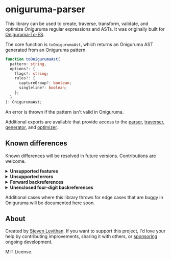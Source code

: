# oniguruma-parser

This library can be used to create, traverse, transform, validate, and optimize Oniguruma regular expressions and ASTs. It was originally built for [Oniguruma-To-ES](https://github.com/slevithan/oniguruma-to-es).

The core function is `toOnigurumaAst`, which returns an Oniguruma AST generated from an Oniguruma pattern.

```ts
function toOnigurumaAst(
  pattern: string,
  options?: {
    flags?: string;
    rules?: {
      captureGroup?: boolean;
      singleline?: boolean;
    };
  }
): OnigurumaAst;
```

An error is thrown if the pattern isn't valid in Oniguruma.

Additional exports are available that provide access to the [parser](https://github.com/slevithan/oniguruma-parser/tree/main/src/parser), [traverser](https://github.com/slevithan/oniguruma-parser/tree/main/src/traverser), [generator](https://github.com/slevithan/oniguruma-parser/tree/main/src/generator), and [optimizer](https://github.com/slevithan/oniguruma-parser/tree/main/src/optimizer).

## Known differences

Known differences will be resolved in future versions. Contributions are welcome.

<details>
  <summary><b>Unsupported features</b></summary>

The following rarely-used features throw errors since they aren't yet supported:

- Rarely-used character specifiers: Non-A-Za-z with `\cx`, `\C-x`; meta `\M-x`, `\M-\C-x`; bracketed octals `\o{…}`; octal UTF-8 encoded bytes (≥ `\200`).
- Code point sequences: `\x{H H …}`, `\o{O O …}`.
- Absent expressions `(?~|…|…)`, stoppers `(?~|…)`, and clearers `(?~|)`.
- Conditionals: `(?(…)…)`, etc.
- Callouts: `(?{…})`, `(*…)`, etc.
- Relative forward backreferences `\k<+N>` and backrefences with recursion level.
- Flags `y{g}`/`y{w}` (grapheme boundary modes); whole-pattern modifiers `C` (don't capture group), `I` (ignore-case is ASCII), `L` (find longest); flags `D`, `P`, `S`, `W` (digit/POSIX/space/word is ASCII) within mode modifiers.

Despite these gaps, more than 99.99% of real-world Oniguruma regexes are supported, based on a sample of ~55k regexes used in TextMate grammars (conditionals were used in three regexes, and other unsupported features weren't used at all).

Some of the Oniguruma features above are so exotic that they aren't used in *any* public code on GitHub.
</details>

<details>
  <summary><b>Unsupported errors</b></summary>

The following don't yet throw errors, but should:

- Special characters that are invalid in backreference names when referencing a valid group with that name.
  - Named backreferences have a more restricted set of allowed characters than named groups and subroutines.
- Subroutines used in ways that resemble infinite recursion.
  - Such subroutines error in Oniguruma, and do not result in infinite recursion.
</details>

<details>
  <summary><b>Forward backreferences</b></summary>

This library currently treats it as an error if numbered backreferences come before their referenced group.

- Most such placements are mistakes and can never match, due to Oniguruma's behavior for backreferences to nonparticipating groups.
- Erroring matches the behavior of named backreferences.
- For unenclosed backreferences, this affects only `\1`–`\9`. It's not a backreference in the first place if using `\10` or higher and not as many capturing groups are defined to the left (it's an octal or identity escape).

Additionally, this library doesn't yet support the `\k<+N>`/`\k'+N'` syntax for relative forward backreferences.
</details>

<details>
  <summary><b>Unenclosed four-digit backreferences</b></summary>

This library currently only supports unenclosed backreferences up to three digits (`\999`). Oniguruma supports `\1000` and higher when as many capturing groups are defined to the left, but then, no regex with more than 999 captures works due to an apparent Oniguruma bug (it will fail to match anything, with no error). Tested in Oniguruma 6.9.8.
</details>

Additional cases where this library throws for edge cases that are buggy in Oniguruma will be documented here soon.

## About

Created by [Steven Levithan](https://github.com/slevithan). If you want to support this project, I'd love your help by contributing improvements, sharing it with others, or [sponsoring](https://github.com/sponsors/slevithan) ongoing development.

MIT License.
